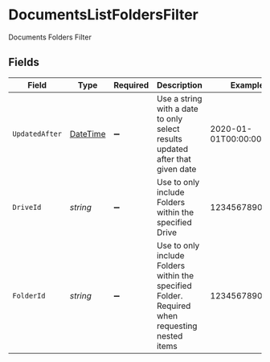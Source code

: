 # DocumentsListFoldersFilter

Documents Folders Filter


## Fields

| Field                                                                                          | Type                                                                                           | Required                                                                                       | Description                                                                                    | Example                                                                                        |
| ---------------------------------------------------------------------------------------------- | ---------------------------------------------------------------------------------------------- | ---------------------------------------------------------------------------------------------- | ---------------------------------------------------------------------------------------------- | ---------------------------------------------------------------------------------------------- |
| `UpdatedAfter`                                                                                 | [DateTime](https://learn.microsoft.com/en-us/dotnet/api/system.datetime?view=net-5.0)          | :heavy_minus_sign:                                                                             | Use a string with a date to only select results updated after that given date                  | 2020-01-01T00:00:00.000Z                                                                       |
| `DriveId`                                                                                      | *string*                                                                                       | :heavy_minus_sign:                                                                             | Use to only include Folders within the specified Drive                                         | 1234567890                                                                                     |
| `FolderId`                                                                                     | *string*                                                                                       | :heavy_minus_sign:                                                                             | Use to only include Folders within the specified Folder. Required when requesting nested items | 1234567890                                                                                     |